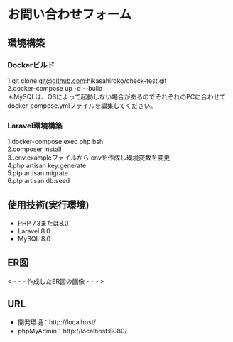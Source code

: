 # お問い合わせフォーム

## 環境構築
### Dockerビルド<br/>
1.git clone git@github.com:hikasahiroko/check-test.git<br/>
2.docker-compose up -d --build<br/>
＊MySQLは、OSによって起動しない場合があるのでそれぞれのPCに合わせてdocker-compose.ymlファイルを編集してください。<br/>

### Laravel環境構築<br/>
1.docker-compose exec php bsh<br/>
2.composer install<br/>
3..env.exampleファイルから.envを作成し環境変数を変更<br/>
4.php artisan key:generate<br/>
5.ptp artisan migrate<br/>
6.ptp artisan db:seed<br/>

## 使用技術(実行環境)
- PHP 7.3または8.0
- Laravel 8.0
- MySQL 8.0

## ER図
< - - - 作成したER図の画像 - - - >

## URL
- 開発環境：http://localhost/
- phpMyAdmin：http://localhost:8080/